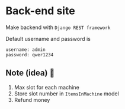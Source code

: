 # Back-end site

Make backend with `Django REST framework`

Default username and password is

```
username: admin
password: qwer1234
```

## Note (idea) 🤔

1. Max slot for each machine
2. Store slot number in `ItemsInMachine` model
3. Refund money
